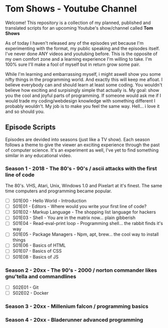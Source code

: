 # Tom Shows - Youtube Channel

Welcome! This repository is a collection of my planned, published and translated
scripts for an upcoming Youtube's show/channel called **Tom Shows**

As of today I haven't released any of the episodes yet because I'm experimenting with the 
format, my public speaking and the episodes itself. I've never done ANY videos and youtubing
before. This is the opposite of my own comfort zone and a learning experience I'm willing
to take. I'm 100% sure I'll make a fool of myself but in return grow some pair.

While I'm learning and embarrassing myself, i might aswell show you some nifty things in 
the programming world. And exactly this will keep me afloat. I believe everybody can and
should learn at least some coding. You wouldn't believe how exciting and surpisingly 
simple that actually is. My goal: show you the cool and joyful parts of programming. If 
someone would ask me if I would trade my coding/webdesign knowledge with something different
I probably wouldn't. My job is to make you feel the same way. Hell... i love it and so 
should you.

## Episode Scripts

Episodes are devided into seasons (just like a TV show). Each season follows a theme
to give the viewer an exciting experience through the past of computer science. It's
an experiment as well, I've yet to find something similar in any educational video.

### Season 1 - 2018 - The 80's - 90's / ascii attacks with the first line of code

The 80's. VHS, Atari, Unix, Windows 1.0 and Pixelart at it's finest. The same time computers 
and programming became popular.

- [ ] S01E00 - Hello World - Introduction
- [ ] S01E01 - Editors - Where would you write your first line of code?
- [ ] S01E02 - Markup Language - The shopping list language for hackers
- [ ] S01E03 - Shell - You are in the matrix now... plain gibberish
- [ ] S01E04 - Read-eval-print loop - Programming shell... the rabbit finds it's way
- [ ] S01E05 - Package Managers - Npm, apt, brew... the cool way to install things
- [ ] S01E06 - Basics of HTML
- [ ] S01E07 - Basics of CSS
- [ ] S01E08 - Basics of JS

### Season 2 - 20xx - The 90's - 2000 / norton commander likes gnu'tella and commandlines

- [ ] S02E01 - Git
- [ ] S02E02 - Docker

### Season 3 - 20xx - Millenium falcon / programming basics

### Season 4 - 20xx - Bladerunner advanced programming
